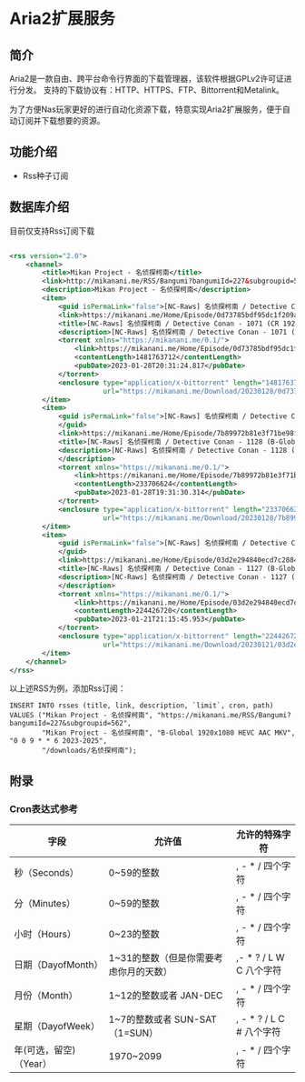 # Aria2扩展服务

## 简介

Aria2是一款自由、跨平台命令行界面的下载管理器，该软件根据GPLv2许可证进行分发。 支持的下载协议有：HTTP、HTTPS、FTP、Bittorrent和Metalink。

为了方便Nas玩家更好的进行自动化资源下载，特意实现Aria2扩展服务，便于自动订阅并下载想要的资源。

## 功能介绍

- Rss种子订阅

## 数据库介绍

目前仅支持Rss订阅下载

```xml

<rss version="2.0">
    <channel>
        <title>Mikan Project - 名侦探柯南</title>
        <link>http://mikanani.me/RSS/Bangumi?bangumiId=227&subgroupid=562</link>
        <description>Mikan Project - 名侦探柯南</description>
        <item>
            <guid isPermaLink="false">[NC-Raws] 名侦探柯南 / Detective Conan - 1071 (CR 1920x1080 AVC AAC MKV)</guid>
            <link>https://mikanani.me/Home/Episode/0d73785bdf95dc1f209a65d5d884c7d48e00fb55</link>
            <title>[NC-Raws] 名侦探柯南 / Detective Conan - 1071 (CR 1920x1080 AVC AAC MKV)</title>
            <description>[NC-Raws] 名侦探柯南 / Detective Conan - 1071 (CR 1920x1080 AVC AAC MKV)[1.38 GB]</description>
            <torrent xmlns="https://mikanani.me/0.1/">
                <link>https://mikanani.me/Home/Episode/0d73785bdf95dc1f209a65d5d884c7d48e00fb55</link>
                <contentLength>1481763712</contentLength>
                <pubDate>2023-01-28T20:31:24.817</pubDate>
            </torrent>
            <enclosure type="application/x-bittorrent" length="1481763712"
                       url="https://mikanani.me/Download/20230128/0d73785bdf95dc1f209a65d5d884c7d48e00fb55.torrent"/>
        </item>
        <item>
            <guid isPermaLink="false">[NC-Raws] 名侦探柯南 / Detective Conan - 1128 (B-Global 1920x1080 HEVC AAC MKV)
            </guid>
            <link>https://mikanani.me/Home/Episode/7b89972b81e3f71be98f5f4f1e73430ee7b41ac3</link>
            <title>[NC-Raws] 名侦探柯南 / Detective Conan - 1128 (B-Global 1920x1080 HEVC AAC MKV)</title>
            <description>[NC-Raws] 名侦探柯南 / Detective Conan - 1128 (B-Global 1920x1080 HEVC AAC MKV)[222.88 MB]
            </description>
            <torrent xmlns="https://mikanani.me/0.1/">
                <link>https://mikanani.me/Home/Episode/7b89972b81e3f71be98f5f4f1e73430ee7b41ac3</link>
                <contentLength>233706624</contentLength>
                <pubDate>2023-01-28T19:31:30.314</pubDate>
            </torrent>
            <enclosure type="application/x-bittorrent" length="233706624"
                       url="https://mikanani.me/Download/20230128/7b89972b81e3f71be98f5f4f1e73430ee7b41ac3.torrent"/>
        </item>
        <item>
            <guid isPermaLink="false">[NC-Raws] 名侦探柯南 / Detective Conan - 1127 (B-Global 1920x1080 HEVC AAC MKV)
            </guid>
            <link>https://mikanani.me/Home/Episode/03d2e294840ecd7c28842f2ff293091c25cfe434</link>
            <title>[NC-Raws] 名侦探柯南 / Detective Conan - 1127 (B-Global 1920x1080 HEVC AAC MKV)</title>
            <description>[NC-Raws] 名侦探柯南 / Detective Conan - 1127 (B-Global 1920x1080 HEVC AAC MKV)[214.03 MB]
            </description>
            <torrent xmlns="https://mikanani.me/0.1/">
                <link>https://mikanani.me/Home/Episode/03d2e294840ecd7c28842f2ff293091c25cfe434</link>
                <contentLength>224426720</contentLength>
                <pubDate>2023-01-21T21:15:45.953</pubDate>
            </torrent>
            <enclosure type="application/x-bittorrent" length="224426720"
                       url="https://mikanani.me/Download/20230121/03d2e294840ecd7c28842f2ff293091c25cfe434.torrent"/>
        </item>
    </channel>
</rss>
```

以上述RSS为例，添加Rss订阅：

```sqlite
INSERT INTO rsses (title, link, description, `limit`, cron, path)
VALUES ("Mikan Project - 名侦探柯南", "https://mikanani.me/RSS/Bangumi?bangumiId=227&subgroupid=562",
        "Mikan Project - 名侦探柯南", "B-Global 1920x1080 HEVC AAC MKV", "0 0 9 * * 6 2023-2025",
        "/downloads/名侦探柯南");
```

## 附录

### Cron表达式参考

| 字段             | 允许值                      | 允许的特殊字符              |
|----------------|--------------------------|----------------------|
| 秒（Seconds）     | 0~59的整数                  | , - * / 四个字符         |
| 分（Minutes）     | 0~59的整数                  | , - * / 四个字符         |
| 小时（Hours）      | 0~23的整数                  | , - * / 四个字符         |
| 日期（DayofMonth） | 1~31的整数（但是你需要考虑你月的天数）    | ,- * ? / L W C 八个字符  |
| 月份（Month）      | 1~12的整数或者 JAN-DEC        | , - * / 四个字符         |
| 星期（DayofWeek）  | 1~7的整数或者 SUN-SAT （1=SUN） | , - * ? / L C # 八个字符 |
| 年(可选，留空)（Year） | 1970~2099                | , - * / 四个字符         |

